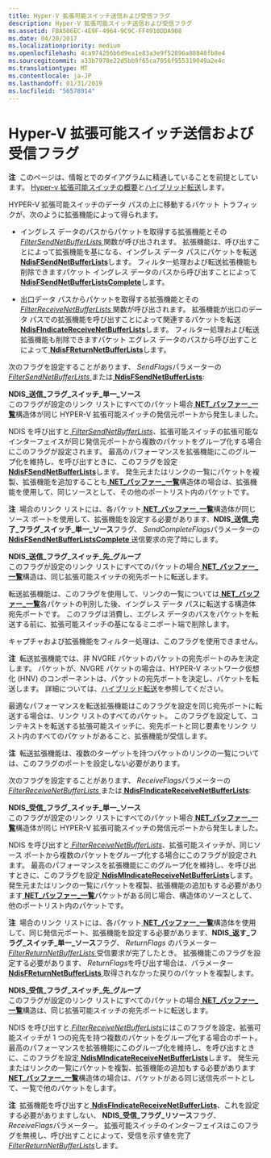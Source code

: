 ```yaml
---
title: Hyper-V 拡張可能スイッチ送信および受信フラグ
description: Hyper-V 拡張可能スイッチ送信および受信フラグ
ms.assetid: FBA506EC-4E9F-4964-9C9C-FF4910DDA908
ms.date: 04/20/2017
ms.localizationpriority: medium
ms.openlocfilehash: 4ca974256b6d9ea1e83a3e9f52896a88848fb8e4
ms.sourcegitcommit: a33b7978e22d5bb9f65ca7056f955319049a2e4c
ms.translationtype: MT
ms.contentlocale: ja-JP
ms.lasthandoff: 01/31/2019
ms.locfileid: "56578914"
---
```

# <a name="hyper-v-extensible-switch-send-and-receive-flags"></a>Hyper-V 拡張可能スイッチ送信および受信フラグ


**注**  このページは、情報とでのダイアグラムに精通していることを前提としています。 [Hyper-v 拡張可能スイッチの概要](overview-of-the-hyper-v-extensible-switch.md)と[ハイブリッド転送](hybrid-forwarding.md)します。

 

HYPER-V 拡張可能スイッチのデータ パスの上に移動するパケット トラフィックが、次のように拡張機能によって得られます。

-   イングレス データのパスからパケットを取得する拡張機能とその[ *FilterSendNetBufferLists* ](https://msdn.microsoft.com/library/windows/hardware/ff549966)関数が呼び出されます。 拡張機能は、呼び出すことによって拡張機能を基になる、イングレス データ パスにパケットを転送[ **NdisFSendNetBufferLists**](https://msdn.microsoft.com/library/windows/hardware/ff562616)します。 フィルター処理および転送拡張機能も削除できますパケット イングレス データのパスから呼び出すことによって[ **NdisFSendNetBufferListsComplete**](https://msdn.microsoft.com/library/windows/hardware/ff562618)します。

-   出口データ パスからパケットを取得する拡張機能とその[ *FilterReceiveNetBufferLists* ](https://msdn.microsoft.com/library/windows/hardware/ff549960)関数が呼び出されます。 拡張機能が出口のデータ パスでの拡張機能を呼び出すことによって関連するパケットを転送[ **NdisFIndicateReceiveNetBufferLists**](https://msdn.microsoft.com/library/windows/hardware/ff561820)します。 フィルター処理および転送拡張機能も削除できますパケット エグレス データのパスから呼び出すことによって[ **NdisFReturnNetBufferLists**](https://msdn.microsoft.com/library/windows/hardware/ff562613)します。

次のフラグを設定することがあります、 *SendFlags*パラメーターの[ *FilterSendNetBufferLists* ](https://msdn.microsoft.com/library/windows/hardware/ff549966)または[ **NdisFSendNetBufferLists**](https://msdn.microsoft.com/library/windows/hardware/ff562616):

<a href="" id="ndis-send-flags-switch-single-source"></a>**NDIS\_送信\_フラグ\_スイッチ\_単一\_ソース**  
このフラグが設定のリンク リストにすべてのパケット場合[ **NET\_バッファー\_一覧**](https://msdn.microsoft.com/library/windows/hardware/ff568388)構造体が同じ HYPER-V 拡張可能スイッチの発信元ポートから発生しました。

NDIS を呼び出すと[ *FilterSendNetBufferLists*](https://msdn.microsoft.com/library/windows/hardware/ff549966)、拡張可能スイッチの拡張可能なインターフェイスが同じ発信元ポートから複数のパケットをグループ化する場合にこのフラグが設定されます。 最高のパフォーマンスを拡張機能にこのグループ化を維持し、を呼び出すときに、このフラグを設定[ **NdisFSendNetBufferLists**](https://msdn.microsoft.com/library/windows/hardware/ff562616)します。 発生元またはリンクの一覧にパケットを複製、拡張機能を追加することも[ **NET\_バッファー\_一覧**](https://msdn.microsoft.com/library/windows/hardware/ff568388)構造体の場合は、拡張機能を使用して、同じソースとして、その他のポートリスト内のパケットです。

**注**  場合のリンク リストには、各パケット[ **NET\_バッファー\_一覧**](https://msdn.microsoft.com/library/windows/hardware/ff568388)構造体が同じソース ポートを使用して、拡張機能を設定する必要があります、**NDIS\_送信\_完了\_フラグ\_スイッチ\_単一\_ソース**フラグ、 *SendCompleteFlags*パラメーターの[ **NdisFSendNetBufferListsComplete** ](https://msdn.microsoft.com/library/windows/hardware/ff562618)送信要求の完了時にします。

 

<a href="" id="ndis-send-flags-switch-destination-group"></a>**NDIS\_送信\_フラグ\_スイッチ\_先\_グループ**  
このフラグが設定のリンク リストにすべてのパケットの場合[ **NET\_バッファー\_一覧**](https://msdn.microsoft.com/library/windows/hardware/ff568388)構造は、同じ拡張可能スイッチの宛先ポートに転送します。

転送拡張機能は、このフラグを使用して、リンクの一覧については[ **NET\_バッファー\_一覧**](https://msdn.microsoft.com/library/windows/hardware/ff568388)各パケットの判別した後、イングレス データ パスに転送する構造体宛先ポートです。 このフラグは消費し、エグレス データのパスをパケットを転送する前に、拡張可能スイッチの基になるミニポート端で削除します。

キャプチャおよび拡張機能をフィルター処理は、このフラグを使用できません。

**注**  転送拡張機能では、非 NVGRE パケットのパケットの宛先ポートのみを決定します。 パケットが、NVGRE パケットの場合は、HYPER-V ネットワーク仮想化 (HNV) のコンポーネントは、パケットの宛先ポートを決定し、パケットを転送します。 詳細については、[ハイブリッド転送](hybrid-forwarding.md)を参照してください。

 

最適なパフォーマンスを転送拡張機能はこのフラグを設定を同じ宛先ポートに転送する場合は、リンク リストのすべてのパケット。 このフラグを設定して、コンテキストを転送する拡張可能スイッチに、宛先ポートと同じ要素をリンク リスト内のすべてのパケットがあること、拡張機能が受信します。

**注**  転送拡張機能は、複数のターゲットを持つパケットのリンクの一覧については、このフラグのポートを設定しない必要があります。

 

次のフラグを設定することがあります、 *ReceiveFlags*パラメーターの[ *FilterReceiveNetBufferLists* ](https://msdn.microsoft.com/library/windows/hardware/ff549960)または[ **NdisFIndicateReceiveNetBufferLists**](https://msdn.microsoft.com/library/windows/hardware/ff561820):

<a href="" id="ndis-receive-flags-switch-single-source"></a>**NDIS\_受信\_フラグ\_スイッチ\_単一\_ソース**  
このフラグが設定のリンク リストにすべてのパケット場合[ **NET\_バッファー\_一覧**](https://msdn.microsoft.com/library/windows/hardware/ff568388)構造体が同じ HYPER-V 拡張可能スイッチの発信元ポートから発生しました。

NDIS を呼び出すと[ *FilterReceiveNetBufferLists*](https://msdn.microsoft.com/library/windows/hardware/ff549960)、拡張可能スイッチが、同じソース ポートから複数のパケットをグループ化する場合にこのフラグが設定されます。 最高のパフォーマンスを拡張機能にこのグループ化を維持し、を呼び出すときに、このフラグを設定[ **NdisMIndicateReceiveNetBufferLists**](https://msdn.microsoft.com/library/windows/hardware/ff563598)します。 発生元またはリンクの一覧にパケットを複製、拡張機能の追加もする必要があります[ **NET\_バッファー\_一覧**](https://msdn.microsoft.com/library/windows/hardware/ff568388)パケットがある同じ場合、構造体のソースとして、他のポートリスト内のパケットです。

**注**  場合のリンク リストには、各パケット[ **NET\_バッファー\_一覧**](https://msdn.microsoft.com/library/windows/hardware/ff568388)構造体を使用して、同じ発信元ポート、拡張機能を設定する必要があります、**NDIS\_返す\_フラグ\_スイッチ\_単一\_ソース**フラグ、 *ReturnFlags* のパラメーター[*FilterReturnNetBufferLists* ](https://msdn.microsoft.com/library/windows/hardware/ff549964)受信要求が完了したとき。 拡張機能このフラグを設定する必要があります、 *ReturnFlags*を呼び出す場合は、パラメーター [ **NdisFReturnNetBufferLists** ](https://msdn.microsoft.com/library/windows/hardware/ff562613)取得されなかった戻りのパケットを複製します。

 

<a href="" id="ndis-receive-flags-switch-destination-group"></a>**NDIS\_受信\_フラグ\_スイッチ\_先\_グループ**  
このフラグが設定のリンク リストにすべてのパケットの場合[ **NET\_バッファー\_一覧**](https://msdn.microsoft.com/library/windows/hardware/ff568388)構造は、同じ拡張可能スイッチの宛先ポートに転送します。

NDIS を呼び出すと[ *FilterReceiveNetBufferLists*](https://msdn.microsoft.com/library/windows/hardware/ff549960)にはこのフラグを設定、拡張可能スイッチが 1 つの宛先を持つ複数のパケットをグループ化する場合のポート。 最高のパフォーマンスを拡張機能にこのグループ化を維持し、を呼び出すときに、このフラグを設定[ **NdisMIndicateReceiveNetBufferLists**](https://msdn.microsoft.com/library/windows/hardware/ff563598)します。 発生元またはリンクの一覧にパケットを複製、拡張機能の追加もする必要があります[ **NET\_バッファー\_一覧**](https://msdn.microsoft.com/library/windows/hardware/ff568388)構造体の場合は、パケットがある同じ送信先ポートとして、一覧で他のパケットをします。

**注**  拡張機能を呼び出すと[ **NdisFIndicateReceiveNetBufferLists**](https://msdn.microsoft.com/library/windows/hardware/ff561820)、これを設定する必要がありますしない、 **NDIS\_受信\_フラグ\_リソース**フラグ、 *ReceiveFlags*パラメーター。 拡張可能スイッチのインターフェイスはこのフラグを無視し、呼び出すことによって、受信を示す値を完了[ *FilterReturnNetBufferLists*](https://msdn.microsoft.com/library/windows/hardware/ff549964)します。

 

 

 





